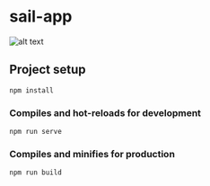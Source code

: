 # sail-app

![alt text](https://media.giphy.com/media/yYSSBtDgbbRzq/giphy.gif)

## Project setup
```
npm install
```

### Compiles and hot-reloads for development
```
npm run serve
```

### Compiles and minifies for production
```
npm run build
```